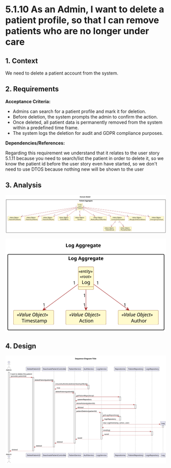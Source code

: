 # 5.1.10 As an Admin, I want to delete a patient profile, so that I can remove patients who are no longer under care

## 1. Context

We need to delete a patient account from the system.

## 2. Requirements


**Acceptance Criteria:**

- Admins can search for a patient profile and mark it for deletion.
- Before deletion, the system prompts the admin to confirm the action.
- Once deleted, all patient data is permanently removed from the system within a predefined time frame.
- The system logs the deletion for audit and GDPR compliance purposes.

**Dependencies/References:**

Regarding this requirement we understand that it relates to the user story 5.1.11 because you need to search/list the patient in order to delete it, so we know the patient id before the user story even have started, so we don't need to use DTOS because nothing new will be shown to the user 


## 3. Analysis

![analyzis ](analyzis\png\analyzis.svg "analyzis")

![logs ](analyzis\png\logs.svg "logs")

## 4. Design

![design ](design\png\sequence-diagram.svg "design")



